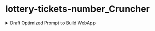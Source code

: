 # lottery-tickets-number_Cruncher

<details>
<summary>Draft Optimized Prompt to Build WebApp </summary>

You are a senior full-stack web developer with expertise in Bootstrap 5, modern UI/UX design, and JavaScript data processing. I need you to help me build a responsive, space-themed web app interface using Bootstrap 5 (via CDN only). Your task is to:

1. Design a space-inspired front-end layout with dark themes and starry, animated backgrounds.
   - Use galaxy/nebula-inspired gradients, drop shadows, and hover/click CSS transitions.
   - Ensure all components (buttons, cards, nav, filters) reflect the space theme.
   - Include a fully responsive navbar (logo left, search filter center, links right).
   - Add a full-width footer with centered white text on black: “Made by: Daine Dvorak dba JETTLIFE Tech”.

2. Create a hero section below the navbar:
   - Center the page title and use a generative or high-res space image as the background.

3. Implement a game suggestion system using public data from: https://www.kslottery.com/eligiblegameslist/
   - Scrape games whose links start with 3-digit codes (e.g., 123-).
   - Exclude links containing "*".
   - Extract and organize scratcher game details: prize count, unclaimed winnings, launch date.
   - Filter out sold-out or ended games.

4. Visually display games using modern UI:
   - Use data visualization (e.g., infilled circles) to represent remaining prizes.
   - Sort games by launch age and highlight those with the most unclaimed high-value prizes.
   - Group by ticket price and filter by scratcher type (crossword, pull tab, numbers, bingo, etc.).

Ensure everything is user-friendly, visually appealing, and optimized for both desktop and mobile.

</details
